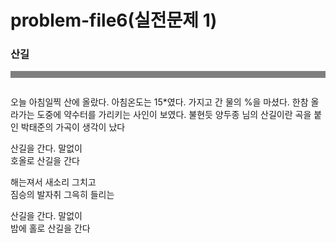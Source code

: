 # problem-file6(실전문제 1)
<!DOCTYPE html>
<html>
<head>
<meta charset="utf-8">
<title>y산길</title>
<style>
  hr {
    height: 5px;
    border: solid grey;
    background-color: grey;
  }
</style>
<script>
  function show() {
    document.getElementById("fig").src = "ElvisPresley.png";
  }
  function hide() {
    document.getElementById("fig").src = "";
  }
</script>
</head>
<body>
  <h3 onmouseover="show()" onmouseout="hide()">산길</h3>
  <hr>
  <div><img id="fig" src=""></div>
  <p>
    오늘 아침일찍 산에 올랐다. 아침온도는 15*였다. 가지고 간 물의 %을 
    마셨다. 한참 올라가는 도중에 약수터를 가리키는 사인이 보였다. 불현듯 
    양두종 님의 산길이란 곡을 붙인 박태준의 가곡이 생각이 났다
  </p>
  <p>
  산길을 간다. 말없이<br>
  호올로 산길을 간다<br>

  해는져서 새소리 그치고<br>
  짐승의 발자취 그윽히 들리는<br>

  산길을 간다. 말없이<br>
  밤에 홀로 산길을 간다
 </p>
</body>
</html>

